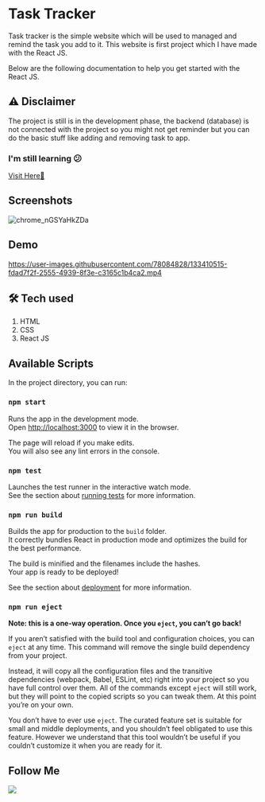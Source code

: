 # Task Tracker
Task tracker is the simple website which will be used to managed and remind the task you add to it. This website is first project which I have made with the React JS.

Below are the following documentation to help you get started with the React JS.

## ⚠ Disclaimer
The project is still is in the development phase, the backend (database) is not connected with the project so you might not get reminder but you can do the basic stuff like adding and removing task to app.

### I'm still learning 😕
[Visit Here🚀](https://tasktrack-er.herokuapp.com/)

## Screenshots
![chrome_nGSYaHkZDa](https://user-images.githubusercontent.com/78084828/133407319-7e4672b1-3717-421e-8931-817f227d1ab5.png)


## Demo


https://user-images.githubusercontent.com/78084828/133410515-fdad7f2f-2555-4939-8f3e-c3165c1b4ca2.mp4



## 🛠 Tech used
1. HTML
2. CSS
3. React JS


## Available Scripts

In the project directory, you can run:

### `npm start`

Runs the app in the development mode.\
Open [http://localhost:3000](http://localhost:3000) to view it in the browser.

The page will reload if you make edits.\
You will also see any lint errors in the console.

### `npm test`

Launches the test runner in the interactive watch mode.\
See the section about [running tests](https://facebook.github.io/create-react-app/docs/running-tests) for more information.

### `npm run build`

Builds the app for production to the `build` folder.\
It correctly bundles React in production mode and optimizes the build for the best performance.

The build is minified and the filenames include the hashes.\
Your app is ready to be deployed!

See the section about [deployment](https://facebook.github.io/create-react-app/docs/deployment) for more information.

### `npm run eject`

**Note: this is a one-way operation. Once you `eject`, you can’t go back!**

If you aren’t satisfied with the build tool and configuration choices, you can `eject` at any time. This command will remove the single build dependency from your project.

Instead, it will copy all the configuration files and the transitive dependencies (webpack, Babel, ESLint, etc) right into your project so you have full control over them. All of the commands except `eject` will still work, but they will point to the copied scripts so you can tweak them. At this point you’re on your own.

You don’t have to ever use `eject`. The curated feature set is suitable for small and middle deployments, and you shouldn’t feel obligated to use this feature. However we understand that this tool wouldn’t be useful if you couldn’t customize it when you are ready for it.

## Follow Me
[![](https://img.shields.io/twitter/follow/imaashish_?style=social)](https://twitter.com/imaashish_)
